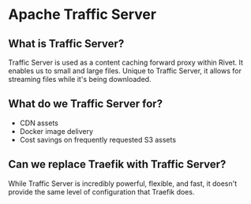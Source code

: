# Apache Traffic Server

## What is Traffic Server?

Traffic Server is used as a content caching forward proxy within Rivet. It enables us to small and large files. Unique to Traffic Server, it allows for streaming files while it's being downloaded.

## What do we Traffic Server for?

-   CDN assets
-   Docker image delivery
-   Cost savings on frequently requested S3 assets

## Can we replace Traefik with Traffic Server?

While Traffic Server is incredibly powerful, flexible, and fast, it doesn't provide the same level of configuration that Traefik does.
